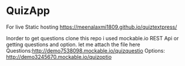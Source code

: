 # QuizApp
For live Static hosting https://meenalaxmi1809.github.io/quiztextpress/

Inorder to get questions clone this repo 
i used mockable.io REST Api or getting questions and option.
let me attach the file here
Questions:http://demo7538098.mockable.io/quizquestio
Options: http://demo3245670.mockable.io/quizoptio
